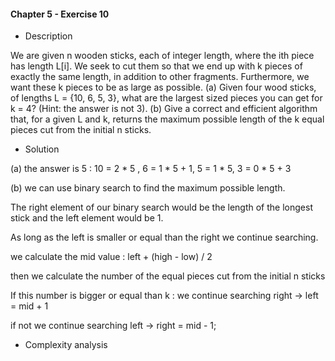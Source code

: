 #### Chapter 5 - Exercise 10
* Description

We are given n wooden sticks, each of integer length, where the ith piece
has length L[i]. We seek to cut them so that we end up with k pieces of exactly
the same length, in addition to other fragments. Furthermore, we want these k
pieces to be as large as possible.
(a) Given four wood sticks, of lengths L = {10, 6, 5, 3}, what are the largest
sized pieces you can get for k = 4? (Hint: the answer is not 3).
(b) Give a correct and efficient algorithm that, for a given L and k, returns the
maximum possible length of the k equal pieces cut from the initial n sticks.

* Solution

(a) the answer is 5 : 10 = 2 * 5 , 6 = 1 * 5 + 1, 5 = 1 * 5, 3 = 0 * 5 + 3

(b) we can use binary search to find the maximum possible length. 

The right element of our binary search would be the length of the longest stick and the left element would be 1. 

As long as the left is smaller or equal than the right we continue searching. 

we calculate the mid value : left + (high - low) / 2

then we calculate the number of the equal pieces cut from the initial n sticks

If this number is bigger or equal than k : we continue searching right ->  left = mid + 1

if not we continue searching left -> right = mid - 1;

* Complexity analysis



